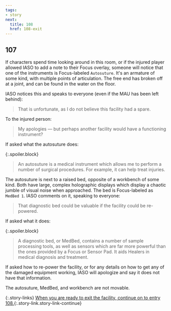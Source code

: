 ```yaml
---
tags:
- story
next:
  title: 108
  href: 108-exit
---
```


## 107

If characters spend time looking around in this room, or if the injured player allowed IASO to add a note to their Focus overlay, someone will notice that one of the instruments is Focus-labeled `Autosuture`.
It's an armature of some kind, with multiple points of articulation.
The free end has broken off at a joint, and can be found in the water on the floor.

IASO notices this and speaks to everyone (even if the MAU has been left behind):

> That is unfortunate, as I do not believe this facility had a spare.

To the injured person:

> My apologies — but perhaps another facility would have a functioning instrument?

If asked what the autosuture does:

{:.spoiler.block}
> An autosuture is a medical instrument which allows me to perform a number of surgical procedures.
> For example, it can help treat injuries.

The autosuture is next to a raised bed, opposite of a workbench of some kind.
Both have large, complex holographic displays which display a chaotic jumble of visual noise when approached.
The bed is Focus-labeled as `MedBed 1`.
IASO comments on it, speaking to everyone:

> That diagnostic bed could be valuable if the facility could be re-powered.

If asked what it does:

{:.spoiler.block}
> A diagnostic bed, or MedBed, contains a number of sample processing tools, as well as sensors which are far more powerful than the ones provided by a Focus or Sensor Pad.
> It aids Healers in medical diagnosis and treatment.

If asked how to re-power the facility, or for any details on how to get any of the damaged equipment working, IASO will apologize and say it does not have that information.

The autosuture, MedBed, and workbench are not movable.

{:.story-links}
[When you are ready to exit the facility, continue on to entry 108.](108-exit.md){:.story-link.story-link-continue}
